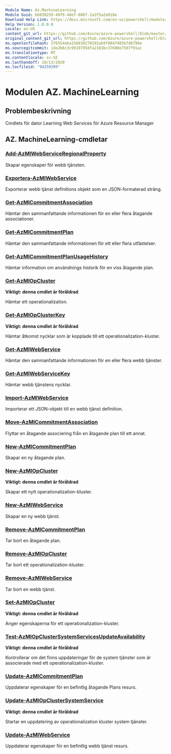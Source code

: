 ```yaml
---
Module Name: Az.MachineLearning
Module Guid: bb030259-49f9-46ef-806f-2a3f5a2e018e
Download Help Link: https://docs.microsoft.com/en-us/powershell/module/az.machinelearning
Help Version: 1.0.0.0
Locale: en-US
content_git_url: https://github.com/Azure/azure-powershell/blob/master/src/MachineLearning/MachineLearning/help/Az.MachineLearning.md
original_content_git_url: https://github.com/Azure/azure-powershell/blob/master/src/MachineLearning/MachineLearning/help/Az.MachineLearning.md
ms.openlocfilehash: 376554eba156838270191ab9f8847403b7d6798e
ms.sourcegitcommit: 1de2b6c3c99197958fa2101bc37680e7507f91ac
ms.translationtype: MT
ms.contentlocale: sv-SE
ms.lasthandoff: 10/13/2020
ms.locfileid: "94259399"
---
```

# Modulen AZ. MachineLearning
## Problembeskrivning
Cmdlets för dator Learning Web Services för Azure Resource Manager

## AZ. MachineLearning-cmdletar
### [Add-AzMlWebServiceRegionalProperty](Add-AzMlWebServiceRegionalProperty.md)
Skapar egenskaper för webb tjänsten.

### [Exportera-AzMlWebService](Export-AzMlWebService.md)
Exporterar webb tjänst definitions objekt som en JSON-formaterad sträng.

### [Get-AzMlCommitmentAssociation](Get-AzMlCommitmentAssociation.md)
Hämtar den sammanfattande informationen för en eller flera åtagande associationer.

### [Get-AzMlCommitmentPlan](Get-AzMlCommitmentPlan.md)
Hämtar den sammanfattande informationen för ett eller flera utfästelser.

### [Get-AzMlCommitmentPlanUsageHistory](Get-AzMlCommitmentPlanUsageHistory.md)
Hämtar information om användnings historik för en viss åtagande plan.

### [Get-AzMlOpCluster](Get-AzMlOpCluster.md)
**Viktigt: denna cmdlet är föråldrad**

Hämtar ett operationalization.

### [Get-AzMlOpClusterKey](Get-AzMlOpClusterKey.md)
**Viktigt: denna cmdlet är föråldrad**

Hämtar åtkomst nycklar som är kopplade till ett operationalization-kluster.

### [Get-AzMlWebService](Get-AzMlWebService.md)
Hämtar den sammanfattande informationen för en eller flera webb tjänster.

### [Get-AzMlWebServiceKey](Get-AzMlWebServiceKey.md)
Hämtar webb tjänstens nycklar.

### [Import-AzMlWebService](Import-AzMlWebService.md)
Importerar ett JSON-objekt till en webb tjänst definition.

### [Move-AzMlCommitmentAssociation](Move-AzMlCommitmentAssociation.md)
Flyttar en åtagande associering från en åtagande plan till ett annat.

### [New-AzMlCommitmentPlan](New-AzMlCommitmentPlan.md)
Skapar en ny åtagande plan.

### [New-AzMlOpCluster](New-AzMlOpCluster.md)
**Viktigt: denna cmdlet är föråldrad**

Skapar ett nytt operationalization-kluster.

### [New-AzMlWebService](New-AzMlWebService.md)
Skapar en ny webb tjänst.

### [Remove-AzMlCommitmentPlan](Remove-AzMlCommitmentPlan.md)
Tar bort en åtagande plan.

### [Remove-AzMlOpCluster](Remove-AzMlOpCluster.md)
Tar bort ett operationalization-kluster.

### [Remove-AzMlWebService](Remove-AzMlWebService.md)
Tar bort en webb tjänst.

### [Set-AzMlOpCluster](Set-AzMlOpCluster.md)
**Viktigt: denna cmdlet är föråldrad**

Anger egenskaperna för ett operationalization-kluster.

### [Test-AzMlOpClusterSystemServicesUpdateAvailability](Test-AzMlOpClusterSystemServicesUpdateAvailability.md)
**Viktigt: denna cmdlet är föråldrad**

Kontrollerar om det finns uppdateringar för de system tjänster som är associerade med ett operationalization-kluster.

### [Update-AzMlCommitmentPlan](Update-AzMlCommitmentPlan.md)
Uppdaterar egenskaper för en befintlig åtagande Plans resurs.

### [Update-AzMlOpClusterSystemService](Update-AzMlOpClusterSystemService.md)
**Viktigt: denna cmdlet är föråldrad**

Startar en uppdatering av operationalization kluster system tjänster.

### [Update-AzMlWebService](Update-AzMlWebService.md)
Uppdaterar egenskaper för en befintlig webb tjänst resurs.

